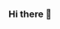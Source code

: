### Hi there 👋

<!--
**slayer1371/slayer1371** is a ✨ _special_ ✨ repository because its `README.md` (this file) appears on your GitHub profile.

Here are some ideas to get you started:

- 🔭 I’m currently working on ui/ux design
- 🌱 I’m currently learning javascript es6
- 👯 I’m looking to collaborate on bsdiwalon  noob hn mei
- 🤔 I’m looking for help with rohan mc h
- 💬 Ask me about nothing
- 📫 How to reach me: nope
- 😄 Pronouns: he
- ⚡ Fun fact: harsh laundiyabaaz h
-->
